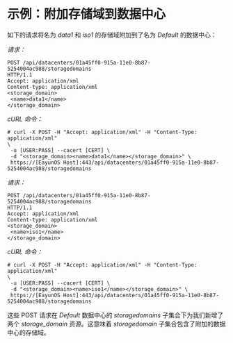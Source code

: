 # 示例：附加存储域到数据中心

如下的请求将名为 *data1* 和 *iso1* 的存储域附加到了名为 *Default*
的数据中心：

*请求：*

              
    POST /api/datacenters/01a45ff0-915a-11e0-8b87-5254004ac988/storagedomains
    HTTP/1.1
    Accept: application/xml
    Content-type: application/xml
    <storage_domain>
     <name>data1</name>
    </storage_domain>

            

*cURL 命令：*

              
    # curl -X POST -H "Accept: application/xml" -H "Content-Type: application/xml"
    \
     -u [USER:PASS] --cacert [CERT] \
     -d "<storage_domain><name>data1</name></storage_domain>" \
     https://[EayunOS Host]:443/api/datacenters/01a45ff0-915a-11e0-8b87-
    5254004ac988/storagedomains

            

*请求：*

              
    POST /api/datacenters/01a45ff0-915a-11e0-8b87-5254004ac988/storagedomains
    HTTP/1.1
    Accept: application/xml
    Content-type: application/xml
    <storage_domain>
     <name>iso1</name>
    </storage_domain>

            

*cURL 命令：*

              
    # curl -X POST -H "Accept: application/xml" -H "Content-Type: application/xml"
    \
     -u [USER:PASS] --cacert [CERT] \
     -d "<storage_domain><name>iso1</name></storage_domain>" \
     https://[EayunOS Host]:443/api/datacenters/01a45ff0-915a-11e0-8b87-
    5254004ac988/storagedomains

            

这些 POST 请求在 *Default* 数据中心的 *storagedomains*
子集合下为我们新增了两个 *storage\_domain* 资源。这意味着
*storagedomain* 子集合包含了附加的数据中心的存储域。


